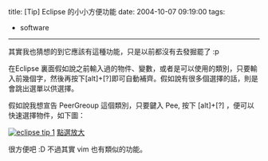title: \[Tip\] Eclipse 的小小方便功能
date: 2004-10-07 09:19:00
tags: 
- software
---

其實我也猜想的到它應該有這種功能，只是以前都沒有去發掘罷了 :p

在Eclipse 裏面假如說之前輸入過的物件、變數，或者是可以使用的類別，只要輸入前幾個字，然後再按下[alt]+[?]即可自動補齊。假如說有很多個選擇的話，則是會跳出選單以供選擇。

假如說我想宣告 PeerGreoup 這個類別，只要鍵入 Pee, 按下 [alt]+[?] ，便可以快速選擇物件，如下圖：

[![eclipse tip 1](http://wshlab2.ee.kuas.edu.tw/~yurenju/albums/screenshot/eclipse_tip_1_001.thumb.jpg)](http://wshlab2.ee.kuas.edu.tw/~yurenju/gallery/screenshot/eclipse_tip_1_001?full=1)
[點選放大](http://wshlab2.ee.kuas.edu.tw/~yurenju/gallery/screenshot/eclipse_tip_1_001?full=1)

很方便吧 :D
不過其實 vim 也有類似的功能。
